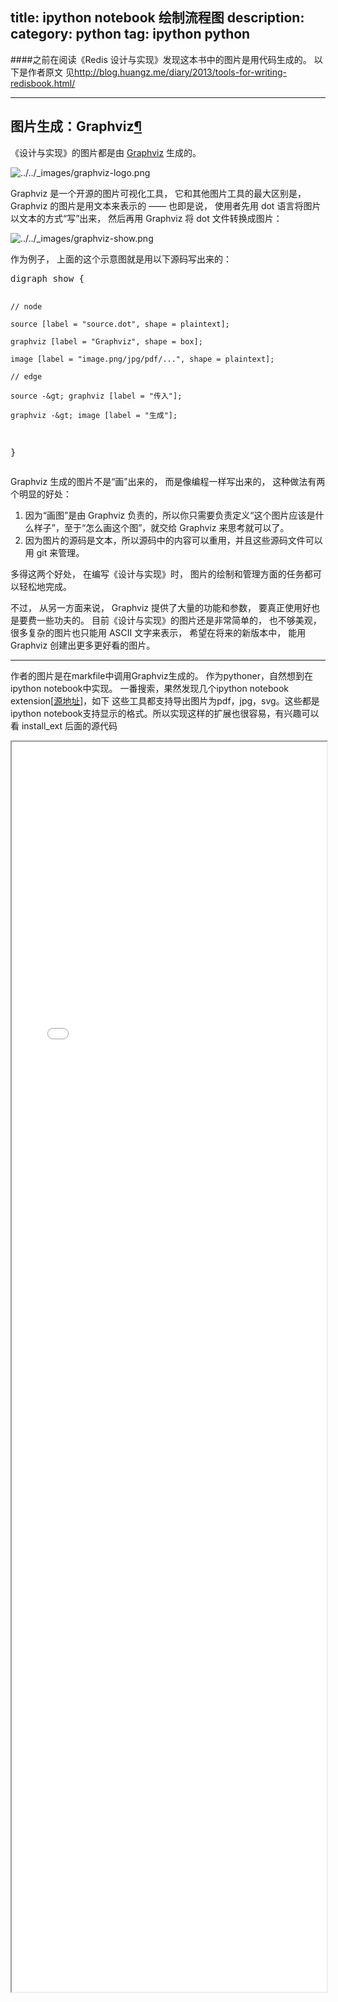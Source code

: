title: ipython notebook 绘制流程图
description: 
category: python
tag: ipython python
-------------------
####之前在阅读《Redis 设计与实现》发现这本书中的图片是用代码生成的。
以下是作者原文
见<http://blog.huangz.me/diary/2013/tools-for-writing-redisbook.html/>

---------------
<div class="section" id="graphviz">
<h2>图片生成：Graphviz<a class="headerlink" href="#graphviz" title="Permalink to this headline">¶</a></h2>
<p>《设计与实现》的图片都是由 <a class="reference external" href="http://graphviz.org/">Graphviz</a> 生成的。</p>
<img alt="../../_images/graphviz-logo.png" src="http://blog.huangz.me/_images/graphviz-logo.png">
<p>Graphviz 是一个开源的图片可视化工具，
它和其他图片工具的最大区别是，
Graphviz 的图片是用文本来表示的 ——
也即是说，
使用者先用 dot 语言将图片以文本的方式“写”出来，
然后再用 Graphviz 将 dot 文件转换成图片：</p>
<img alt="../../_images/graphviz-show.png" src="http://blog.huangz.me/_images/graphviz-show.png">
<p>作为例子，
上面的这个示意图就是用以下源码写出来的：</p>
<div class="highlight-python"><div class="highlight"><pre>digraph show {

    // node

    source [label = "source.dot", shape = plaintext];

    graphviz [label = "Graphviz", shape = box];

    image [label = "image.png/jpg/pdf/...", shape = plaintext];

    // edge

    source -&gt; graphviz [label = "传入"];

    graphviz -&gt; image [label = "生成"];
}
</pre></div>
</div>
<p>Graphviz 生成的图片不是“画”出来的，
而是像编程一样写出来的，
这种做法有两个明显的好处：</p>
<ol class="arabic simple">
<li>因为“画图”是由 Graphviz 负责的，所以你只需要负责定义“这个图片应该是什么样子”，至于“怎么画这个图”，就交给 Graphviz 来思考就可以了。</li>
<li>因为图片的源码是文本，所以源码中的内容可以重用，并且这些源码文件可以用 git 来管理。</li>
</ol>
<p>多得这两个好处，
在编写《设计与实现》时，
图片的绘制和管理方面的任务都可以轻松地完成。</p>
<p>不过，
从另一方面来说，
Graphviz 提供了大量的功能和参数，
要真正使用好也是要费一些功夫的。
目前《设计与实现》的图片还是非常简单的，
也不够美观，
很多复杂的图片也只能用 ASCII 文字来表示，
希望在将来的新版本中，
能用 Graphviz 创建出更多更好看的图片。</p>
</div>

-------------------------------------
作者的图片是在markfile中调用Graphviz生成的。
作为pythoner，自然想到在ipython notebook中实现。
一番搜索，果然发现几个ipython notebook extension[<a href="http://nbviewer.ipython.org/gist/
deeplook/4770302" target="_blank">源地址</a>]，如下
这些工具都支持导出图片为pdf，jpg，svg。这些都是ipython notebook支持显示的格式。所以实现这样的扩展也很容易，有兴趣可以看 install_ext 后面的源代码




<iframe src="/posts/ipython-graphs.html" width="100%" height="2000" id="frameid">
    
</iframe>
